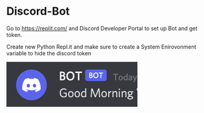 # Discord-Bot

Go to https://replit.com/ and Discord Developer Portal to set up Bot and get token.

Create new Python Repl.it and make sure to create a System Enirovonment variable to hide the discord token

<img src ="https://github.com/iwang1959/Discord-Bot/blob/main/Good%20Morning.png">
